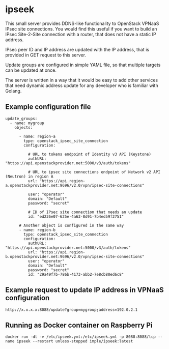 # ipseek

This small server provides DDNS-like functionality to OpenStack VPNaaS IPsec
site connections. You would find this useful if you want to build an IPsec
Site-2-Site connection with a router, that does not have a static IP address.

IPsec peer ID and IP address are updated with the IP address, that is provided
in GET request to this server.

Update groups are configured in simple YAML file, so that multiple targets
can be updated at once.

The server is written in a way that it would be easy to add other services
that need dynamic address update for any developer who is familiar with Golang.

## Example configuration file

```
update_groups:
  - name: mygroup
    objects:

      - name: region-a
        type: openstack_ipsec_site_connection
        configuration:
          
          # URL to tokens endpoint of Identity v3 API (Keystone)
          authURL: "https://api.openstackprovider.net:5000/v3/auth/tokens"

          # URL to ipsec site connections endpoint of Network v2 API (Neutron) in region A
          url: "https://api.region-a.openstackprovider.net:9696/v2.0/vpn/ipsec-site-connections"

          user: "operator"
          domain: "Default"
          password: "secret"

          # ID of IPsec site connection that needs an update
          id: "ed236e07-625e-4a63-8d91-7b4ed59f2751"

      # Another object is configured in the same way
      - name: region-b
        type: openstack_ipsec_site_connection
        configuration:
          authURL: "https://api.openstackprovider.net:5000/v3/auth/tokens"
          url: "https://api.region-b.openstackprovider.net:9696/v2.0/vpn/ipsec-site-connections"
          user: "operator"
          domain: "Default"
          password: "secret"
          id: "29a49f7b-786b-4173-abb2-7e8cb80ed6c8"

```

## Example request to update IP address in VPNaaS configuration

```
http://x.x.x.x:8088/update?group=mygroup;address=192.0.2.1
```

## Running as Docker container on Raspberry Pi

```
docker run -dt -v /etc/ipseek.yml:/etc/ipseek.yml -p 8088:8088/tcp --name ipseek --restart unless-stopped imple/ipseek:latest 
```
